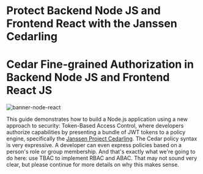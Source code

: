 # Protect Backend Node JS and Frontend React with the Janssen Cedarling
# Cedar Fine-grained Authorization in Backend Node JS and Frontend React JS 

![banner-node-react](https://github.com/user-attachments/assets/8a679aa3-750b-4176-acc9-d7a30fb159b4)

This guide demonstrates how to build a Node.js application using a new approach to security: Token-Based Access Control, where developers authorize capabilities by presenting a bundle of JWT tokens to a policy engine, specifically the [Janssen Project Cedarling](https://docs.jans.io/head/cedarling/cedarling-overview/). The Cedar policy syntax is very expressive. A developer can even express policies based on a person's role or group membership. And that's exactly what we're going to do here: use TBAC to implement RBAC and ABAC. That may not sound very clear, but please continue for more details on why this makes sense.
